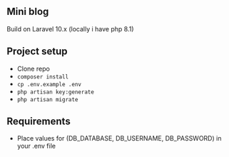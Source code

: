 ## Mini blog

Build on Laravel 10.x (locally i have php 8.1)

## Project setup

+ Clone repo
+ `composer install`
+ `cp .env.example .env`
+ `php artisan key:generate`
+ `php artisan migrate`

## Requirements
* Place values for (DB_DATABASE, DB_USERNAME, DB_PASSWORD) in your .env file
